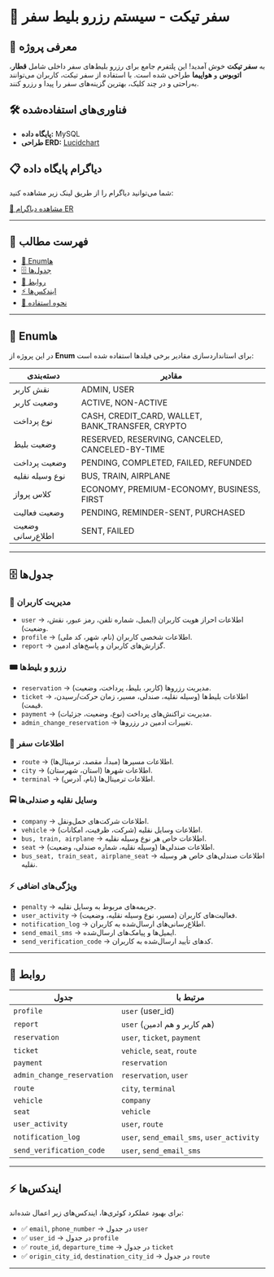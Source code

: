 # 🚀 سفر تیکت - سیستم رزرو بلیط سفر

## 📖 معرفی پروژه
به **سفر تیکت** خوش آمدید! این پلتفرم جامع برای رزرو بلیط‌های سفر داخلی شامل **قطار**، **اتوبوس** و **هواپیما** طراحی شده است. با استفاده از سفر تیکت، کاربران می‌توانند به‌راحتی و در چند کلیک، بهترین گزینه‌های سفر را پیدا و رزرو کنند.

## 🛠️ فناوری‌های استفاده‌شده
- **پایگاه داده:** MySQL
- **طراحی ERD:** [Lucidchart](https://lucid.app/documents/#/home)

## 📋 دیاگرام پایگاه داده
شما می‌توانید دیاگرام را از طریق لینک زیر مشاهده کنید:

[🔗 مشاهده دیاگرام ER]([https://lucid.app/lucidchart/d58bbffb-0eed-4062-bd9c-fb75394c9f8e/edit?invitationId=inv_2a92ef1f-2e1d-4909-9176-9543f1d1c5b2&page=0_0#](https://lucid.app/lucidchart/d58bbffb-0eed-4062-bd9c-fb75394c9f8e/edit?invitationId=inv_2a92ef1f-2e1d-4909-9176-9543f1d1c5b2&page=0_0#))

---

## 📖 فهرست مطالب
- [📑 Enumها](#-enumها)  
- [🗄 جدول‌ها](#-جدول‌ها)  
- [🔗 روابط](#-روابط)  
- [⚡️ ایندکس‌ها](#-ایندکس‌ها)  
- [🚀 نحوه استفاده](#-نحوه-استفاده)  


---

## 🔢 Enumها
در این پروژه از **Enum** برای استانداردسازی مقادیر برخی فیلدها استفاده شده است:

| دسته‌بندی         | مقادیر  |
|----------------------|------------|
| نقش کاربر        | ADMIN, USER  |
| وضعیت کاربر      | ACTIVE, NON-ACTIVE  |
| نوع پرداخت     | CASH, CREDIT_CARD, WALLET, BANK_TRANSFER, CRYPTO  |
| وضعیت بلیط    | RESERVED, RESERVING, CANCELED, CANCELED-BY-TIME  |
| وضعیت پرداخت   | PENDING, COMPLETED, FAILED, REFUNDED  |
| نوع وسیله نقلیه     | BUS, TRAIN, AIRPLANE  |
| کلاس پرواز     | ECONOMY, PREMIUM-ECONOMY, BUSINESS, FIRST  |
| وضعیت فعالیت  | PENDING, REMINDER-SENT, PURCHASED  |
| وضعیت اطلاع‌رسانی | SENT, FAILED  |

---

## 🗄 جدول‌ها

### 👤 مدیریت کاربران
- `user` → اطلاعات احراز هویت کاربران (ایمیل، شماره تلفن، رمز عبور، نقش، وضعیت).  
- `profile` → اطلاعات شخصی کاربران (نام، شهر، کد ملی).  
- `report` → گزارش‌های کاربران و پاسخ‌های ادمین.  

### 🎟 رزرو و بلیط‌ها
- `reservation` → مدیریت رزروها (کاربر، بلیط، پرداخت، وضعیت).  
- `ticket` → اطلاعات بلیط‌ها (وسیله نقلیه، صندلی، مسیر، زمان حرکت/رسیدن، قیمت).  
- `payment` → مدیریت تراکنش‌های پرداخت (نوع، وضعیت، جزئیات).  
- `admin_change_reservation` → تغییرات ادمین در رزروها.  

### 🚏 اطلاعات سفر
- `route` → اطلاعات مسیرها (مبدأ، مقصد، ترمینال‌ها).  
- `city` → اطلاعات شهرها (استان، شهرستان).  
- `terminal` → اطلاعات ترمینال‌ها (نام، آدرس).  

### 🚍 وسایل نقلیه و صندلی‌ها
- `company` → اطلاعات شرکت‌های حمل‌ونقل.  
- `vehicle` → اطلاعات وسایل نقلیه (شرکت، ظرفیت، امکانات).  
- `bus, train, airplane` → اطلاعات خاص هر نوع وسیله نقلیه.  
- `seat` → اطلاعات صندلی‌ها (وسیله نقلیه، شماره صندلی، وضعیت).  
- `bus_seat, train_seat, airplane_seat` → اطلاعات صندلی‌های خاص هر وسیله نقلیه.  

### ⚡️ ویژگی‌های اضافی
- `penalty` → جریمه‌های مربوط به وسایل نقلیه.  
- `user_activity` → فعالیت‌های کاربران (مسیر، نوع وسیله نقلیه، وضعیت).  
- `notification_log` → اطلاع‌رسانی‌های ارسال‌شده به کاربران.  
- `send_email_sms` → ایمیل‌ها و پیامک‌های ارسال‌شده.  
- `send_verification_code` → کدهای تأیید ارسال‌شده به کاربران.  

---

## 🔗 روابط

| جدول | مرتبط با |
|-----------|---------------|
| `profile` | `user` (user_id) |
| `report` | `user` (هم کاربر و هم ادمین) |
| `reservation` | `user`, `ticket`, `payment` |
| `ticket` | `vehicle`, `seat`, `route` |
| `payment` | `reservation` |
| `admin_change_reservation` | `reservation`, `user` |
| `route` | `city`, `terminal` |
| `vehicle` | `company` |
| `seat` | `vehicle` |
| `user_activity` | `user`, `route` |
| `notification_log` | `user`, `send_email_sms`, `user_activity` |
| `send_verification_code` | `user`, `send_email_sms` |

---

## ⚡️ ایندکس‌ها

برای بهبود عملکرد کوئری‌ها، ایندکس‌های زیر اعمال شده‌اند:  

- ✅ `email`, `phone_number` → در جدول `user`  
- ✅ `user_id` → در جدول `profile`  
- ✅ `route_id`, `departure_time` → در جدول `ticket`  
- ✅ `origin_city_id`, `destination_city_id` → در جدول `route`  

---
